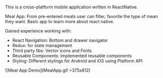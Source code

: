 This is a cross-platform mobile application written in ReactNative.

Meal App: From pre-entered meals user can filter, favorite the type of mean they want. Basic app to learn more about react native.

Gained experience working with:

- React Navigation: Bottom and drawer navigator
- Redux: for state management
- Third party libs: Vector icons and Fonts
- Reusable Components: Implemented reusable components
- Styling: Different stylings for Android and iOS using Platform API

![Meal App Demo](MealApp.gif =375x812)
